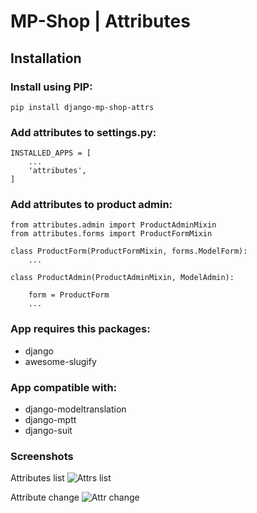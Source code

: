 # MP-Shop | Attributes

## Installation

### Install using PIP:
```
pip install django-mp-shop-attrs
```

### Add attributes to settings.py:
```
INSTALLED_APPS = [
    ...
    'attributes',
]
```

### Add attributes to product admin:
```
from attributes.admin import ProductAdminMixin
from attributes.forms import ProductFormMixin

class ProductForm(ProductFormMixin, forms.ModelForm):
    ...

class ProductAdmin(ProductAdminMixin, ModelAdmin):

    form = ProductForm
    ...

```

### App requires this packages:
* django
* awesome-slugify

### App compatible with:
* django-modeltranslation
* django-mptt
* django-suit

### Screenshots
Attributes list
![Attrs list](https://user-images.githubusercontent.com/4138122/41437785-1867b074-702e-11e8-940f-504cae19ca22.png)

Attribute change
![Attr change](https://user-images.githubusercontent.com/4138122/41437857-444bd580-702e-11e8-9340-72c301582695.png)
